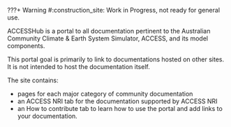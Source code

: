
???+ Warning
    #:construction_site: Work in Progress, not ready for general use.

ACCESSHub is a portal to all documentation pertinent to the Australian Community Climate & Earth System Simulator, ACCESS, and its model components.

This portal goal is primarily to link to documentations hosted on other sites. It is not intended to host the documentation itself.

The site contains:

- pages for each major category of community documentation
- an ACCESS NRI tab for the documentation supported by ACCESS NRI
- an How to contribute tab to learn how to use the portal and add links to your documentation.
